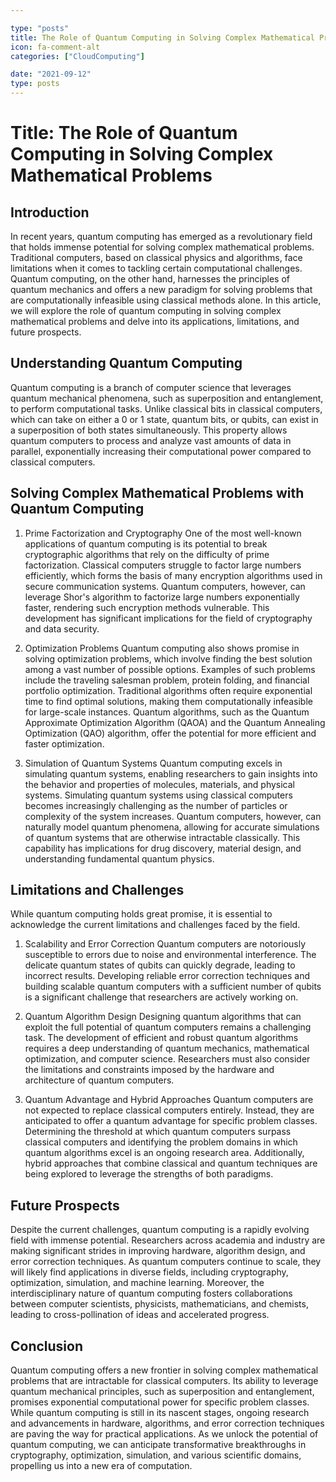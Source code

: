 ```yaml
---

type: "posts"
title: The Role of Quantum Computing in Solving Complex Mathematical Problems
icon: fa-comment-alt
categories: ["CloudComputing"]

date: "2021-09-12"
type: posts
---
```





# Title: The Role of Quantum Computing in Solving Complex Mathematical Problems

## Introduction

In recent years, quantum computing has emerged as a revolutionary field that holds immense potential for solving complex mathematical problems. Traditional computers, based on classical physics and algorithms, face limitations when it comes to tackling certain computational challenges. Quantum computing, on the other hand, harnesses the principles of quantum mechanics and offers a new paradigm for solving problems that are computationally infeasible using classical methods alone. In this article, we will explore the role of quantum computing in solving complex mathematical problems and delve into its applications, limitations, and future prospects.

## Understanding Quantum Computing

Quantum computing is a branch of computer science that leverages quantum mechanical phenomena, such as superposition and entanglement, to perform computational tasks. Unlike classical bits in classical computers, which can take on either a 0 or 1 state, quantum bits, or qubits, can exist in a superposition of both states simultaneously. This property allows quantum computers to process and analyze vast amounts of data in parallel, exponentially increasing their computational power compared to classical computers.

## Solving Complex Mathematical Problems with Quantum Computing

1. Prime Factorization and Cryptography
One of the most well-known applications of quantum computing is its potential to break cryptographic algorithms that rely on the difficulty of prime factorization. Classical computers struggle to factor large numbers efficiently, which forms the basis of many encryption algorithms used in secure communication systems. Quantum computers, however, can leverage Shor's algorithm to factorize large numbers exponentially faster, rendering such encryption methods vulnerable. This development has significant implications for the field of cryptography and data security.

2. Optimization Problems
Quantum computing also shows promise in solving optimization problems, which involve finding the best solution among a vast number of possible options. Examples of such problems include the traveling salesman problem, protein folding, and financial portfolio optimization. Traditional algorithms often require exponential time to find optimal solutions, making them computationally infeasible for large-scale instances. Quantum algorithms, such as the Quantum Approximate Optimization Algorithm (QAOA) and the Quantum Annealing Optimization (QAO) algorithm, offer the potential for more efficient and faster optimization.

3. Simulation of Quantum Systems
Quantum computing excels in simulating quantum systems, enabling researchers to gain insights into the behavior and properties of molecules, materials, and physical systems. Simulating quantum systems using classical computers becomes increasingly challenging as the number of particles or complexity of the system increases. Quantum computers, however, can naturally model quantum phenomena, allowing for accurate simulations of quantum systems that are otherwise intractable classically. This capability has implications for drug discovery, material design, and understanding fundamental quantum physics.

## Limitations and Challenges

While quantum computing holds great promise, it is essential to acknowledge the current limitations and challenges faced by the field.

1. Scalability and Error Correction
Quantum computers are notoriously susceptible to errors due to noise and environmental interference. The delicate quantum states of qubits can quickly degrade, leading to incorrect results. Developing reliable error correction techniques and building scalable quantum computers with a sufficient number of qubits is a significant challenge that researchers are actively working on.

2. Quantum Algorithm Design
Designing quantum algorithms that can exploit the full potential of quantum computers remains a challenging task. The development of efficient and robust quantum algorithms requires a deep understanding of quantum mechanics, mathematical optimization, and computer science. Researchers must also consider the limitations and constraints imposed by the hardware and architecture of quantum computers.

3. Quantum Advantage and Hybrid Approaches
Quantum computers are not expected to replace classical computers entirely. Instead, they are anticipated to offer a quantum advantage for specific problem classes. Determining the threshold at which quantum computers surpass classical computers and identifying the problem domains in which quantum algorithms excel is an ongoing research area. Additionally, hybrid approaches that combine classical and quantum techniques are being explored to leverage the strengths of both paradigms.

## Future Prospects

Despite the current challenges, quantum computing is a rapidly evolving field with immense potential. Researchers across academia and industry are making significant strides in improving hardware, algorithm design, and error correction techniques. As quantum computers continue to scale, they will likely find applications in diverse fields, including cryptography, optimization, simulation, and machine learning. Moreover, the interdisciplinary nature of quantum computing fosters collaborations between computer scientists, physicists, mathematicians, and chemists, leading to cross-pollination of ideas and accelerated progress.

## Conclusion

Quantum computing offers a new frontier in solving complex mathematical problems that are intractable for classical computers. Its ability to leverage quantum mechanical principles, such as superposition and entanglement, promises exponential computational power for specific problem classes. While quantum computing is still in its nascent stages, ongoing research and advancements in hardware, algorithms, and error correction techniques are paving the way for practical applications. As we unlock the potential of quantum computing, we can anticipate transformative breakthroughs in cryptography, optimization, simulation, and various scientific domains, propelling us into a new era of computation.